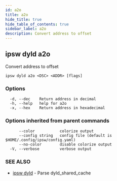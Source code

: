```yaml
---
id: a2o
title: a2o
hide_title: true
hide_table_of_contents: true
sidebar_label: a2o
description: Convert address to offset
---
```

## ipsw dyld a2o

Convert address to offset

```
ipsw dyld a2o <DSC> <ADDR> [flags]
```

### Options

```
  -d, --dec    Return address in decimal
  -h, --help   help for a2o
  -x, --hex    Return address in hexadecimal
```

### Options inherited from parent commands

```
      --color           colorize output
      --config string   config file (default is $HOME/.config/ipsw/config.yaml)
      --no-color        disable colorize output
  -V, --verbose         verbose output
```

### SEE ALSO

* [ipsw dyld](/docs/cli/ipsw/dyld)	 - Parse dyld_shared_cache

